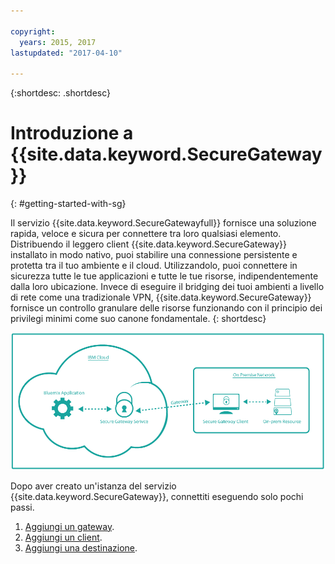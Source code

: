 ```yaml
---

copyright:
  years: 2015, 2017
lastupdated: "2017-04-10"

---
```

{:shortdesc: .shortdesc}

# Introduzione a {{site.data.keyword.SecureGateway}}
{: #getting-started-with-sg}

Il servizio {{site.data.keyword.SecureGatewayfull}} fornisce una soluzione rapida, veloce e sicura per connettere tra loro qualsiasi elemento. Distribuendo il leggero client {{site.data.keyword.SecureGateway}} installato in modo nativo, puoi stabilire una connessione persistente e protetta tra il tuo ambiente e il cloud. Utilizzandolo, puoi connettere in sicurezza tutte le tue applicazioni e tutte le tue risorse, indipendentemente dalla loro ubicazione. Invece di eseguire il bridging dei tuoi ambienti a livello di rete come una tradizionale VPN, {{site.data.keyword.SecureGateway}} fornisce un controllo granulare delle risorse funzionando con il principio dei privilegi minimi come suo canone fondamentale.
{: shortdesc}

![{{site.data.keyword.SecureGateway}} - Architettura](./images/diagramSGW.png?raw=true "{{site.data.keyword.SecureGateway}} - Architettura")

Dopo aver creato un'istanza del servizio {{site.data.keyword.SecureGateway}}, connettiti eseguendo solo pochi passi.

1. [Aggiungi un gateway](/docs/services/SecureGateway/securegateway_gateway.html).
2. [Aggiungi un client](/docs/services/SecureGateway/securegateway_client.html).
3. [Aggiungi una destinazione](/docs/services/SecureGateway/securegateway_destination.html).
